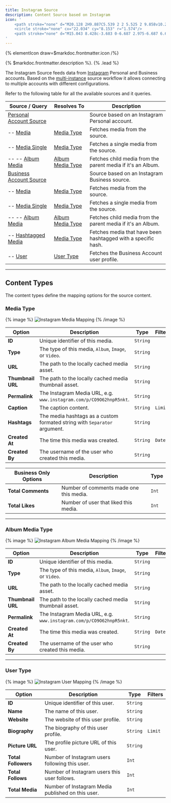 ```yaml
---
title: Instagram Source
description: Content Source based on Instagram
icon: '
    <path stroke="none" d="M20.128 2H9.887C5.539 2 2 5.525 2 9.858v10.284C2 24.475 5.539 28 9.887 28h10.226C24.475 28 28 24.475 28 20.142V9.858C28.014 5.525 24.475 2 20.128 2zm5.705 18.778a5.061 5.061 0 01-5.055 5.055H9.222a5.061 5.061 0 01-5.055-5.055V9.222a5.061 5.061 0 015.055-5.055h11.556a5.061 5.061 0 015.055 5.055v11.556z"/>
    <circle stroke="none" cx="22.034" cy="8.153" r="1.574"/>
    <path stroke="none" d="M15.043 8.428c-3.683 0-6.687 2.975-6.687 6.644 0 3.684 2.99 6.659 6.687 6.659 3.698 0 6.688-2.977 6.688-6.659-.014-3.669-3.004-6.644-6.688-6.644zm.073 10.905a4.325 4.325 0 01-4.334-4.319 4.324 4.324 0 014.334-4.318 4.324 4.324 0 014.333 4.318 4.324 4.324 0 01-4.333 4.319z"/>
'
---
```


{% elementIcon draw=$markdoc.frontmatter.icon /%}

{% $markdoc.frontmatter.description %}. {% .lead %}

The Instagram Source feeds data from [Instagram](https://www.instagram.com/) Personal and Business accounts. Based on the [multi-instance](/next/essentials-for-yoothemepro/addons/sources/multi-instance-sources/) source workflow it allows connecting to multiple accounts with different configurations.

Refer to the following table for all the available sources and it queries.

| Source / Query | Resolves To | Description |
| -------------- | ----------- | ----------- |
| [Personal Account Source](./personal) | | Source based on an Instagram Personal account. |
| -- [Media](./personal#media-query) | [Media Type](#media-type) | Fetches media from the source. |
| -- [Media Single](./personal#media-single-query) | [Media Type](#media-type) | Fetches a single media from the source. |
| -- -- [Album Media](./personal#album-media-query) | [Album Media Type](#album-media-type) | Fetches child media from the parent media if it's an Album. |
| [Business Account Source](./business) | | Source based on an Instagram Business source. |
| -- [Media](./business#media-query) | [Media Type](#media-type) | Fetches media from the source. |
| -- [Media Single](./business#media-single-query) | [Media Type](#media-type) | Fetches a single media from the source. |
| -- -- [Album Media](./business#album-media-query) | [Album Media Type](#album-media-type) | Fetches child media from the parent media if it's an Album. |
| -- [Hashtagged Media](./business#hashtagged-media-query) | [Media Type](#media-type) | Fetches media that have been hashtagged with a specific hash. |
| -- [User](./business#user-query) | [User Type](#user-type) | Fetches the Business Account user profile. |

---

## Content Types

The content types define the mapping options for the source content.

### Media Type

{% image %}
![Instagram Media Mapping](/next/assets/ytp/sources/ig-type-media.webp)
{% /image %}

| Option | Description | Type | Filters |
| ------ | ----------- | ---- | ------- |
| **ID** | Unique identifier of this media. | `String` |
| **Type** | The type of this media, `Album`, `Image`, or `Video`. | `String` |
| **URL** | The path to the locally cached media asset. | `String` |
| **Thumbnail URL** | The path to the locally cached media thumbnail asset. | `String` |
| **Permalink** | The Instagram Media URL, e.g. `www.instagram.com/p/CO9O62hnpR5nkt`. | `String` |
| **Caption** | The caption content. | `String` | `Limit` |
| **Hashtags** | The media hashtags as a custom formated string with `Separator` argument. | `String` |
| **Created At** | The time this media was created. | `String` | `Date` |
| **Created By** | The username of the user who created this media. | `String` |

| Business Only Options | Description | Type |
| --------------------- | ----------- | ---- |
| **Total Comments** | Number of comments made one this media. | `Int` |
| **Total Likes** | Number of user that liked this media. | `Int` |

---

### Album Media Type

{% image %}
![Instagram Album Media Mapping](/next/assets/ytp/sources/ig-type-album-media.webp)
{% /image %}

| Option | Description | Type | Filters |
| ------ | ----------- | ---- | ------- |
| **ID** | Unique identifier of this media. | `String` |
| **Type** | The type of this media, `Album`, `Image`, or `Video`. | `String` |
| **URL** | The path to the locally cached media asset. | `String` |
| **Thumbnail URL** | The path to the locally cached media thumbnail asset. | `String` |
| **Permalink** | The Instagram Media URL, e.g. `www.instagram.com/p/CO9O62hnpR5nkt`. | `String` |
| **Created At** | The time this media was created. | `String` | `Date` |
| **Created By** | The username of the user who created this media. | `String` |

---

### User Type

{% image %}
![Instagram User Mapping](/next/assets/ytp/sources/ig-type-user.webp)
{% /image %}

| Option | Description | Type | Filters |
| ------ | ----------- | ---- | ------- |
| **ID** | Unique identifier of this user. | `String` |
| **Name** | The name of this user. | `String` |
| **Website** | The website of this user profile. | `String` |
| **Biography** | The biography of this user profile. | `String` | `Limit` |
| **Picture URL**  | The profile picture URL of this user. | `String` |
| **Total Followers** | Number of Instagram users following this user. | `Int` |
| **Total Follows** | Number of Instagram users this user follows. | `Int` |
| **Total Media** | Number of Instagram Media published on this user. | `Int` |
